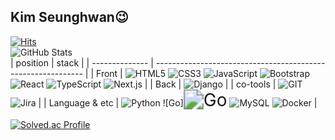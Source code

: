 ## Kim Seunghwan😉

<!--
**Panseung/Panseung** is a ✨ _special_ ✨ repository because its `README.md` (this file) appears on your GitHub profile.

Here are some ideas to get you started:

- 🔭 I’m currently working on ...
- 🌱 I’m currently learning ...
- 👯 I’m looking to collaborate on ...
- 🤔 I’m looking for help with ...
- 💬 Ask me about ...
- 📫 How to reach me: ...
- 😄 Pronouns: ...
- ⚡ Fun fact: ...
-->
[![Hits](https://hits.seeyoufarm.com/api/count/incr/badge.svg?url=https%3A%2F%2Fgithub.com%2FPanseung&count_bg=%23F5A8A8&title_bg=%23B0B0A5&icon=&icon_color=%23E7E7E7&title=hits&edge_flat=false)](https://hits.seeyoufarm.com)
<br>
![GitHub Stats](https://github-readme-stats.vercel.app/api?username=Panseung&theme=radical)
<br>
| position       | stack                                                        |
| -------------- | ------------------------------------------------------------ |
| Front          | ![HTML5](https://img.shields.io/badge/HTML5-E34F26.svg?&style=for-the-badge&logo=HTML5&logoColor=white)  ![CSS3](https://img.shields.io/badge/CSS3-1572B6.svg?&style=for-the-badge&logo=CSS3&logoColor=white)  ![JavaScript](https://img.shields.io/badge/JavaScript-F7DF1E.svg?&style=for-the-badge&logo=JavaScript&logoColor=white)  ![Bootstrap](https://img.shields.io/badge/Bootstrap-7952B3.svg?&style=for-the-badge&logo=Bootstrap&logoColor=white)  ![React](https://img.shields.io/badge/React-61DAFB.svg?&style=for-the-badge&logo=React&logoColor=white)  ![TypeScript](https://img.shields.io/badge/TypeScript-3178C6.svg?&style=for-the-badge&logo=TypeScript&logoColor=white)  ![Next.js](https://img.shields.io/badge/Next.js-000000.svg?&style=for-the-badge&logo=Next.js&logoColor=white) |
| Back           | ![Django](https://img.shields.io/badge/Django-092E20.svg?&style=for-the-badge&logo=Django&logoColor=white) |
| co-tools       | ![GIT](https://img.shields.io/badge/GIT-F05032.svg?&style=for-the-badge&logo=GIT&logoColor=white)  ![Jira](https://img.shields.io/badge/Jira-0052CC.svg?&style=for-the-badge&logo=Jira&logoColor=white) |
| Language & etc | ![Python](https://img.shields.io/badge/Python-3776AB.svg?&style=for-the-badge&logo=Python&logoColor=white) ![Go]<img src="https://img.shields.io/badge/Go-00ADD8.svg?&style=for-the-badge&logo=Go&logoColor=white" alt="Go" style="zoom:200%;" /> ![MySQL](https://img.shields.io/badge/MySQL-4479A1.svg?&style=for-the-badge&logo=MySQL&logoColor=white)  ![Docker](https://img.shields.io/badge/Docker-2496ED.svg?&style=for-the-badge&logo=Docker&logoColor=white) |



[![Solved.ac Profile](http://mazassumnida.wtf/api/v2/generate_badge?boj=jodie9596)](https://solved.ac/jodie9596/)

